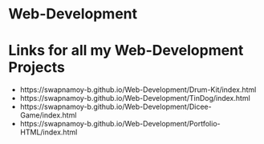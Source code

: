 # Web-Development 
<h1>Links for all my Web-Development Projects</h1>

<ul>
<li>https://swapnamoy-b.github.io/Web-Development/Drum-Kit/index.html</li>
<li>https://swapnamoy-b.github.io/Web-Development/TinDog/index.html</li>
<li>https://swapnamoy-b.github.io/Web-Development/Dicee-Game/index.html</li>
<li>https://swapnamoy-b.github.io/Web-Development/Portfolio-HTML/index.html</li>
</ul>
